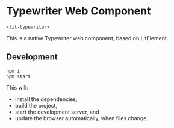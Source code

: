 # Typewriter Web Component

`<lit-typewriter>`

This is a native Typewriter web component, based on LitElement.

## Development

```
npm i
npm start
```

This will:

- install the dependencies,
- build the project,
- start the development server, and
- update the browser automatically, when files change.
